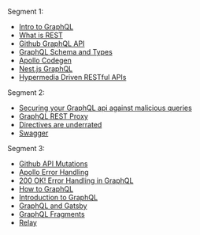 Segment 1:

* [Intro to GraphQL](https://graphql.org/learn/)
* [What is REST](https://restfulapi.net/)
* [Github GraphQL API](https://developer.github.com/v4/)
* [GraphQL Schema and Types](https://graphql.org/learn/schema/)
* [Apollo Codegen](https://www.apollographql.com/docs/angular/features/developer-tooling/#apollo-codegen)
* [Nest.js GraphQL](https://github.com/nestjs/graphql)
* [Hypermedia Driven RESTful APIs](https://restfulapi.net/hateoas/#:~:text=The%20term%20%E2%80%9Chypermedia%E2%80%9D%20refers%20to,by%20traversing%20the%20hypermedia%20links.)

Segment 2:

* [Securing your GraphQL api against malicious queries](https://www.apollographql.com/blog/securing-your-graphql-api-from-malicious-queries-16130a324a6b)
* [GraphQL REST Proxy](https://github.com/acro5piano/graphql-rest-proxy)
* [Directives are underrated](https://blog.logrocket.com/graphql-directives-are-underrated/)
* [Swagger](https://swagger.io/)

Segment 3:

* [Github API Mutations](https://developer.github.com/v4/mutation/)
* [Apollo Error Handling](https://www.apollographql.com/docs/apollo-server/data/errors/)
* [200 OK! Error Handling in GraphQL](https://medium.com/@sachee/200-ok-error-handling-in-graphql-7ec869aec9bc)
* [How to GraphQL](https://www.howtographql.com/)
* [Introduction to GraphQL](https://graphql.org/learn/)
* [GraphQL and Gatsby](https://www.gatsbyjs.org/docs/graphql/)
* [GraphQL Fragments](https://graphql.org/learn/queries/#fragments)
* [Relay](https://relay.dev/)
